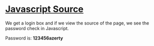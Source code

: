 # [Javascript Source](https://www.root-me.org/en/Challenges/Web-Client/Javascript-Source)

We get a login box and if we view the source of the page, we see the password check in 
Javascript.

Password is: **123456azerty**
